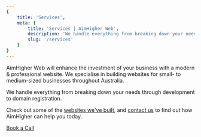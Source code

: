 ```yaml
---
{
	title: 'Services',
	meta: {
		title: 'Services | AimHigher Web',
		description: 'We handle everything from breaking down your needs through development to domain registration.',
		slug: '/services'
	}
}
---
```


AimHigher Web will enhance the investment of your business with a modern & professional website. We specialise in building websites for small- to medium-sized businesses throughout Australia.

We handle everything from breaking down your needs through development to domain registration.

Check out some of the [websites we've built](/portfolio), and [contact us](/contact) to find out how AimHigher can help you today.


<a class="cta" href="https://savvycal.com/aimhigher/book-a-call" target="_blank">Book a Call</a>